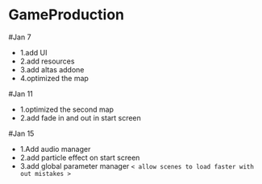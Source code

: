 # GameProduction

#Jan 7
*  1.add UI 
* 2.add resources 
* 3.add altas addone 
* 4.optimized the map 


#Jan 11
* 1.optimized the second map 
* 2.add fade in and out in start screen 

#Jan 15
* 1.Add audio manager 
* 2.add particle effect on start screen 
* 3.add global parameter manager `< allow scenes to load faster with out mistakes >` 
 
